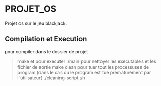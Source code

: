 # PROJET_OS
Projet os sur le jeu blackjack.

## Compilation et Execution
pour compiler dans le dossier de projet
>make
et pour executer
>./main
pour nettoyer les executables et les fichier de sortie
>make clean
pour tuer tout les processuses de program (dans le cas ou le program est tué prematurément par l'utilisateur)
>./cleaning-script.sh

